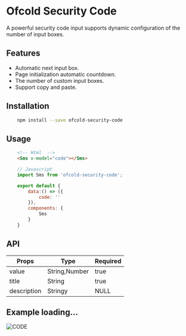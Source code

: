 # Ofcold Security Code
A powerful security code input supports dynamic configuration of the number of input boxes.

## Features
- Automatic next input box.
- Page initialization automatic countdown.
- The number of custom input boxes.
- Support copy and paste.

## Installation

```bash
	npm install --save ofcold-security-code
```

## Usage

```html
	<!-- Html  -->
	<Sms v-model="code"></Sms>
```

```javascript
	// Javascript
	import Sms from 'ofcold-security-code';

	export default {
		data:() => ({
			code: ''
		}),
		components: {
			Sms
		}
	}
```

## API
| Props | Type | Required|
|-----|-----|-----|
|value|String,Number|true|
|title|String|true|
|description|Stringy|NULL|false|

## Example loading...

![CODE](https://github.com/ofcold/security-code/blob/master/sms.gif?sanitize=true)
